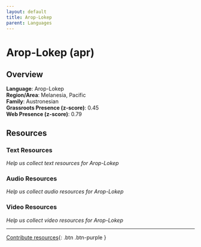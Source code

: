 ```yaml
---
layout: default
title: Arop-Lokep
parent: Languages
---
```


# Arop-Lokep (apr)

## Overview

**Language**: Arop-Lokep  
**Region/Area**: Melanesia, Pacific  
**Family**: Austronesian  
**Grassroots Presence (z-score)**: 0.45  
**Web Presence (z-score)**: 0.79  

## Resources

### Text Resources
*Help us collect text resources for Arop-Lokep*

### Audio Resources
*Help us collect audio resources for Arop-Lokep*

### Video Resources
*Help us collect video resources for Arop-Lokep*

---

[Contribute resources](https://forms.office.com/e/1SfLJx3u1r){: .btn .btn-purple }
